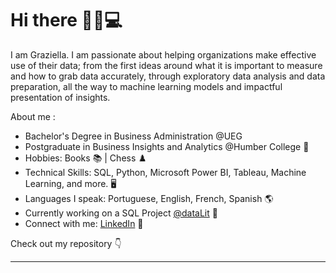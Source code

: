 # Hi there 👋👩💻

I am Graziella. I am passionate about helping organizations make effective use of their data; from the first ideas around what it is important to measure and how to grab data accurately, through exploratory data analysis and data preparation, all the way to machine learning models and impactful presentation of insights.  

About me :
- Bachelor's Degree in Business Administration @UEG 
- Postgraduate in Business Insights and Analytics @Humber College :star2:
- Hobbies: Books :books: | Chess :chess_pawn:
- Technical Skills: SQL, Python, Microsoft Power BI, Tableau, Machine Learning, and more. 🖥️
- Languages I speak: Portuguese, English, French, Spanish :earth_americas:
- Currently working on a SQL Project <a href="https://www.getdatalit.com/">@dataLit</a>   :thought_balloon:
- Connect with me: <a href="https://www.linkedin.com/in/grazielladall/">LinkedIn</a> 💼

Check out my repository :point_down:


------------------------------------------------------------------------------------------------------	



<!---
grazielladall/grazielladall is a ✨ special ✨ repository because its `README.md` (this file) appears on your GitHub profile.
You can click the Preview link to take a look at your changes.
--->
